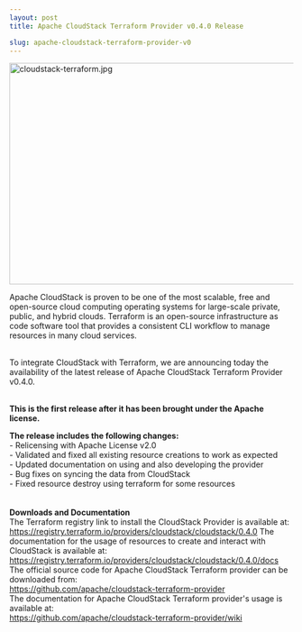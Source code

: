 ```yaml
---
layout: post
title: Apache CloudStack Terraform Provider v0.4.0 Release

slug: apache-cloudstack-terraform-provider-v0
---
```

<a href="/img/imported/02633cc4-0d22-4bde-966e-4e3efec8f357"><img src="/img/imported/02633cc4-0d22-4bde-966e-4e3efec8f357" alt="cloudstack-terraform.jpg" width="750" height="393" /></a>
<p>Apache CloudStack is proven to be one of the most scalable, free and open-source cloud computing operating systems for large-scale private, public, and hybrid clouds. Terraform is an open-source infrastructure as code software tool that provides a consistent CLI workflow to manage resources in many cloud services.</p>
<p><br />To integrate CloudStack with Terraform, we are announcing today the availability of the latest release of Apache CloudStack Terraform Provider v0.4.0.</p>
<p><br /><strong>This is the first release after it has been brought under the Apache license.</strong></p>
<p><strong>The release includes the following changes:</strong><br />- Relicensing with Apache License v2.0<br />- Validated and fixed all existing resource creations to work as expected<br />- Updated documentation on using and also developing the provider<br />- Bug fixes on syncing the data from CloudStack<br />- Fixed resource destroy using terraform for some resources<br /><br /><br /><strong>Downloads and Documentation</strong><br />The Terraform registry link to install the CloudStack Provider is available at:<br /><a href="https://registry.terraform.io/providers/cloudstack/cloudstack/0.4.0" target="_blank">https://registry.terraform.io/providers/cloudstack/cloudstack/0.4.0</a> The documentation for the usage of resources to create and interact with CloudStack is available at: <a href="https://registry.terraform.io/providers/cloudstack/cloudstack/0.4.0/docs" target="_blank">https://registry.terraform.io/providers/cloudstack/cloudstack/0.4.0/docs</a> <br />The official source code for Apache CloudStack Terraform provider can be downloaded from:<br /><a href="https://github.com/apache/cloudstack-terraform-provider" target="_blank">https://github.com/apache/cloudstack-terraform-provider</a><br />The documentation for Apache CloudStack Terraform provider's usage is available at:<br /><a href="https://github.com/apache/cloudstack-terraform-provider/wiki" target="_blank">https://github.com/apache/cloudstack-terraform-provider/wiki</a></p>
<p>&nbsp;</p>

